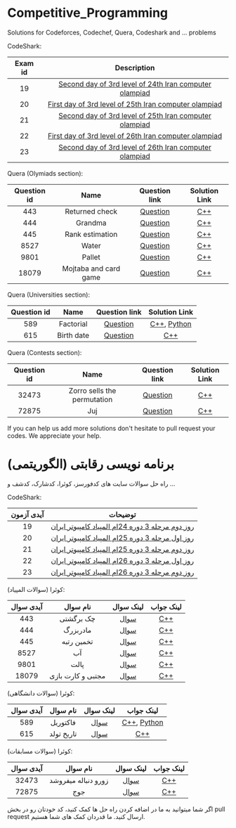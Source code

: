 # Competitive_Programming
Solutions for Codeforces, Codechef, Quera, Codeshark and ... problems

CodeShark:

| Exam id | Description |
| :---: | :---: |
| 19 | [Second day of 3rd level of 24th Iran computer olampiad](https://github.com/ssadras/Competitive_Programming/tree/main/Codeshark/Exam19)  |
| 20 | [First day of 3rd level of 25th Iran computer olampiad](https://github.com/ssadras/Competitive_Programming/tree/main/Codeshark/Exam20)  |
| 21 | [Second day of 3rd level of 25th Iran computer olampiad](https://github.com/ssadras/Competitive_Programming/tree/main/Codeshark/Exam21)  |
| 22 | [First day of 3rd level of 26th Iran computer olampiad](https://github.com/ssadras/Competitive_Programming/tree/main/Codeshark/Exam22)  |
| 23 | [Second day of 3rd level of 26th Iran computer olampiad](https://github.com/ssadras/Competitive_Programming/tree/main/Codeshark/Exam23)  |




Quera (Olymiads section):

| Question id | Name | Question link | Solution Link |
| :---: | :---: | :---: | :---: |
| 443 | Returned check | [Question](https://quera.org/problemset/443/) | [C++](https://github.com/ssadras/Competitive_Programming/blob/main/Quera/Olympiads/443.cpp) |
| 444 | Grandma | [Question](https://quera.org/problemset/444/) | [C++](https://github.com/ssadras/Competitive_Programming/blob/main/Quera/Olympiads/444.cpp) |
| 445 | Rank estimation | [Question](https://quera.org/problemset/445/) | [C++](https://github.com/ssadras/Competitive_Programming/blob/main/Quera/Olympiads/445.cpp) |
| 8527 | Water | [Question](https://quera.org/problemset/8527/) | [C++](https://github.com/ssadras/Competitive_Programming/blob/main/Quera/Olympiads/8527.cpp) |
| 9801 | Pallet | [Question](https://quera.org/problemset/9801/) | [C++](https://github.com/ssadras/Competitive_Programming/blob/main/Quera/Olympiads/9801.cpp) |
| 18079 | Mojtaba and card game | [Question](https://quera.org/problemset/18079/) | [C++](https://github.com/ssadras/Competitive_Programming/blob/main/Quera/Olympiads/18079.cpp) |




Quera (Universities section):

| Question id | Name | Question link | Solution Link |
| :---: | :---: | :---: | :---: |
| 589 | Factorial | [Question](https://quera.org/problemset/589/) | [C++](https://github.com/ssadras/Competitive_Programming/blob/main/Quera/Olympiads/589.cpp), [Python](https://github.com/ssadras/Competitive_Programming/blob/main/Quera/Olympiads/589.py) |
| 615 | Birth date | [Question](https://quera.org/problemset/615/) | [C++](https://github.com/ssadras/Competitive_Programming/blob/main/Quera/Olympiads/615.cpp) |




Quera (Contests section):

| Question id | Name | Question link | Solution Link |
| :---: | :---: | :---: | :---: |
| 32473 | Zorro sells the permutation | [Question](https://quera.org/problemset/32473/) | [C++](https://github.com/ssadras/Competitive_Programming/blob/main/Quera/Contests/32473.cpp) |
| 72875 | Juj | [Question](https://quera.org/problemset/72875/) | [C++](https://github.com/ssadras/Competitive_Programming/blob/main/Quera/Contests/72875.cpp) |




If you can help us add more solutions don't hesitate to pull request your codes.
We appreciate your help.



# برنامه نویسی رقابتی (الگوریتمی)
راه حل سوالات سایت های کدفورسز، کوئرا، کدشارک، کدشف و ...

CodeShark:

| آیدی آزمون |  توضیحات  |
| :---: | :---: |
| 19 | [روز دوم مرحله 3 دوره 24ام المپیاد کامپیوتر ایران](https://github.com/ssadras/Competitive_Programming/tree/main/Codeshark/Exam19)  |
| 20 | [روز اول مرحله 3 دوره 25ام المپیاد کامپیوتر ایران](https://github.com/ssadras/Competitive_Programming/tree/main/Codeshark/Exam20)  |
| 21 | [روز دوم مرحله 3 دوره 25ام المپیاد کامپیوتر ایران](https://github.com/ssadras/Competitive_Programming/tree/main/Codeshark/Exam21)  |
| 22 | [روز اول مرحله 3 دوره 26ام المپیاد کامپیوتر ایران](https://github.com/ssadras/Competitive_Programming/tree/main/Codeshark/Exam22)  |
| 23 | [روز دوم مرحله 3 دوره 26ام المپیاد کامپیوتر ایران](https://github.com/ssadras/Competitive_Programming/tree/main/Codeshark/Exam23)  |



کوئرا (سوالات المپیاد):

| آیدی سوال | نام سوال | لینک سوال | لینک جواب |
| :---: | :---: | :---: | :---: |
| 443 | چک برگشتی | [سوال](https://quera.org/problemset/443/) | [C++](https://github.com/ssadras/Competitive_Programming/blob/main/Quera/Olympiads/443.cpp) |
| 444 | مادربزرگ | [سوال](https://quera.org/problemset/444/) | [C++](https://github.com/ssadras/Competitive_Programming/blob/main/Quera/Olympiads/444.cpp) |
| 445 | تخمین رتبه | [سوال](https://quera.org/problemset/445/) | [C++](https://github.com/ssadras/Competitive_Programming/blob/main/Quera/Olympiads/445.cpp) |
| 8527 | آب | [سوال](https://quera.org/problemset/8527/) | [C++](https://github.com/ssadras/Competitive_Programming/blob/main/Quera/Olympiads/8527.cpp) |
| 9801 | پالت | [سوال](https://quera.org/problemset/9801/) | [C++](https://github.com/ssadras/Competitive_Programming/blob/main/Quera/Olympiads/9801.cpp) |
| 18079 | مجتبی و کارت بازی | [سوال](https://quera.org/problemset/18079/) | [C++](https://github.com/ssadras/Competitive_Programming/blob/main/Quera/Olympiads/18079.cpp) |



کوئرا (سوالات دانشگاهی):

| آیدی سوال | نام سوال | لینک سوال | لینک جواب |
| :---: | :---: | :---: | :---: |
| 589 | فاکتوریل | [سوال](https://quera.org/problemset/589/) | [C++](https://github.com/ssadras/Competitive_Programming/blob/main/Quera/Olympiads/589.cpp), [Python](https://github.com/ssadras/Competitive_Programming/blob/main/Quera/Olympiads/589.py) |
| 615 | تاریخ تولد | [سوال](https://quera.org/problemset/615/) | [C++](https://github.com/ssadras/Competitive_Programming/blob/main/Quera/Olympiads/615.cpp) |




کوئرا (سوالات مسابقات):

| آیدی سوال | نام سوال | لینک سوال | لینک جواب |
| :---: | :---: | :---: | :---: |
| 32473 | زورو دنباله میفروشد | [سوال](https://quera.org/problemset/32473/) | [C++](https://github.com/ssadras/Competitive_Programming/blob/main/Quera/Contests/32473.cpp) |
| 72875 | جوج | [سوال](https://quera.org/problemset/72875/) | [C++](https://github.com/ssadras/Competitive_Programming/blob/main/Quera/Contests/72875.cpp) |





اگر شما میتوانید به ما در اضافه کردن راه حل ها کمک کنید، کد خودتان رو در بخش pull request ارسال کنید.
ما قدردان کمک های شما هستیم.
